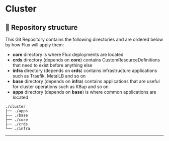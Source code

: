 # Cluster

## :open_file_folder: Repository structure

This Git Repository contains the following directories and are ordered below by how Flux will apply them:

- **core** directory is where Flux deployments are located
- **crds** directory (depends on **core**) contains CustomResourceDefinitions that need to exist before anything else
- **infra** directory (depends on **crds**) contains infrastructure applications such as Traefik, MetalLB and so on
- **base** directory (depends on **infra**) contains applications that are useful for cluster operations such as K8up and so on
- **apps** directory (depends on **base**) is where common applications are located

```
./cluster
├── ./apps
├── ./base
├── ./core
├── ./crds
└── ./infra
```

---